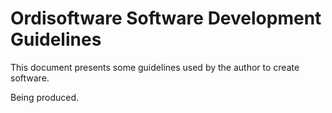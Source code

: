 # Ordisoftware Software Development Guidelines

This document presents some guidelines used by the author to create software.

Being produced.
